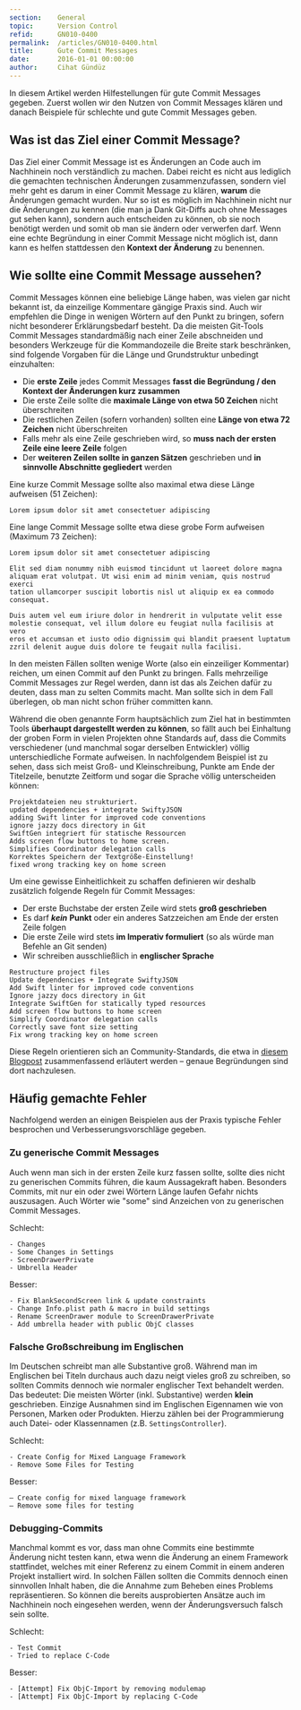 ```yaml
---
section:    General
topic:      Version Control
refid:      GN010-0400
permalink:  /articles/GN010-0400.html
title:      Gute Commit Messages
date:       2016-01-01 00:00:00
author:     Cihat Gündüz
---
```


In diesem Artikel werden Hilfestellungen für gute Commit Messages gegeben. Zuerst wollen wir den Nutzen von Commit Messages klären und danach Beispiele für schlechte und gute Commit Messages geben.

## Was ist das Ziel einer Commit Message?

Das Ziel einer Commit Message ist es Änderungen an Code auch im Nachhinein noch verständlich zu machen. Dabei reicht es nicht aus lediglich die gemachten technischen Änderungen zusammenzufassen, sondern viel mehr geht es darum in einer Commit Message zu klären, **warum** die Änderungen gemacht wurden. Nur so ist es möglich im Nachhinein nicht nur die Änderungen zu kennen (die man ja Dank Git-Diffs auch ohne Messages gut sehen kann), sondern auch entscheiden zu können, ob sie noch benötigt werden und somit ob man sie ändern oder verwerfen darf. Wenn eine echte Begründung in einer Commit Message nicht möglich ist, dann kann es helfen stattdessen den **Kontext der Änderung** zu benennen.

## Wie sollte eine Commit Message aussehen?

Commit Messages können eine beliebige Länge haben, was vielen gar nicht bekannt ist, da einzeilige Kommentare gängige Praxis sind. Auch wir empfehlen die Dinge in wenigen Wörtern auf den Punkt zu bringen, sofern nicht besonderer Erklärungsbedarf besteht. Da die meisten Git-Tools Commit Messages standardmäßig nach einer Zeile abschneiden und besonders Werkzeuge für die Kommandozeile die Breite stark beschränken, sind folgende Vorgaben für die Länge und Grundstruktur unbedingt einzuhalten:

* Die **erste Zeile** jedes Commit Messages **fasst die Begründung / den Kontext der Änderungen kurz zusammen**
* Die erste Zeile sollte die **maximale Länge von etwa 50 Zeichen** nicht überschreiten
* Die restlichen Zeilen (sofern vorhanden) sollten eine **Länge von etwa 72 Zeichen** nicht überschreiten
* Falls mehr als eine Zeile geschrieben wird, so **muss nach der ersten Zeile eine leere Zeile** folgen
* Der **weiteren Zeilen sollte in ganzen Sätzen** geschrieben und **in sinnvolle Abschnitte gegliedert** werden

Eine kurze Commit Message sollte also maximal etwa diese Länge aufweisen (51 Zeichen):

```text
Lorem ipsum dolor sit amet consectetuer adipiscing
```

Eine lange Commit Message sollte etwa diese grobe Form aufweisen (Maximum 73 Zeichen):

```text
Lorem ipsum dolor sit amet consectetuer adipiscing

Elit sed diam nonummy nibh euismod tincidunt ut laoreet dolore magna
aliquam erat volutpat. Ut wisi enim ad minim veniam, quis nostrud exerci
tation ullamcorper suscipit lobortis nisl ut aliquip ex ea commodo
consequat.

Duis autem vel eum iriure dolor in hendrerit in vulputate velit esse
molestie consequat, vel illum dolore eu feugiat nulla facilisis at vero
eros et accumsan et iusto odio dignissim qui blandit praesent luptatum
zzril delenit augue duis dolore te feugait nulla facilisi.
```

In den meisten Fällen sollten wenige Worte (also ein einzeiliger Kommentar) reichen, um einen Commit auf den Punkt zu bringen. Falls mehrzeilige Commit Messages zur Regel werden, dann ist das als Zeichen dafür zu deuten, dass man zu selten Commits macht. Man sollte sich in dem Fall überlegen, ob man nicht schon früher committen kann.

Während die oben genannte Form hauptsächlich zum Ziel hat in bestimmten Tools **überhaupt dargestellt werden zu können**, so fällt auch bei Einhaltung der groben Form in vielen Projekten ohne Standards auf, dass die Commits verschiedener (und manchmal sogar derselben Entwickler) völlig unterschiedliche Formate aufweisen. In nachfolgendem Beispiel ist zu sehen, dass sich meist Groß- und Kleinschreibung, Punkte am Ende der Titelzeile, benutzte Zeitform und sogar die Sprache völlig unterscheiden können:

```text
Projektdateien neu strukturiert.
updated dependencies + integrate SwiftyJSON
adding Swift linter for improved code conventions
ignore jazzy docs directory in Git
SwiftGen integriert für statische Ressourcen
Adds screen flow buttons to home screen.
Simplifies Coordinator delegation calls
Korrektes Speichern der Textgröße-Einstellung!
fixed wrong tracking key on home screen
```

Um eine gewisse Einheitlichkeit zu schaffen definieren wir deshalb zusätzlich folgende Regeln für Commit Messages:

* Der erste Buchstabe der ersten Zeile wird stets **groß geschrieben**
* Es darf ***kein*** **Punkt** oder ein anderes Satzzeichen am Ende der ersten Zeile folgen
* Die erste Zeile wird stets **im Imperativ formuliert** (so als würde man Befehle an Git senden)
* Wir schreiben ausschließlich in **englischer Sprache**

```text
Restructure project files
Update dependencies + Integrate SwiftyJSON
Add Swift linter for improved code conventions
Ignore jazzy docs directory in Git
Integrate SwiftGen for statically typed resources
Add screen flow buttons to home screen
Simplify Coordinator delegation calls
Correctly save font size setting
Fix wrong tracking key on home screen
```

Diese Regeln orientieren sich an Community-Standards, die etwa in [diesem Blogpost](http://chris.beams.io/posts/git-commit/) zusammenfassend erläutert werden – genaue Begründungen sind dort nachzulesen.

## Häufig gemachte Fehler

Nachfolgend werden an einigen Beispielen aus der Praxis typische Fehler besprochen und Verbesserungsvorschläge gegeben.

### Zu generische Commit Messages

Auch wenn man sich in der ersten Zeile kurz fassen sollte, sollte dies nicht zu generischen Commits führen, die kaum Aussagekraft haben. Besonders Commits, mit nur ein oder zwei Wörtern Länge laufen Gefahr nichts auszusagen. Auch Wörter wie "some" sind Anzeichen von zu generischen Commit Messages.

Schlecht:

```
- Changes
- Some Changes in Settings
- ScreenDrawerPrivate
- Umbrella Header
```

Besser:

```
- Fix BlankSecondScreen link & update constraints
- Change Info.plist path & macro in build settings
- Rename ScreenDrawer module to ScreenDrawerPrivate
- Add umbrella header with public ObjC classes
```

### Falsche Großschreibung im Englischen

Im Deutschen schreibt man alle Substantive groß. Während man im Englischen bei Titeln durchaus auch dazu neigt vieles groß zu schreiben, so sollten Commits dennoch wie normaler englischer Text behandelt werden. Das bedeutet: Die meisten Wörter (inkl. Substantive) werden **klein** geschrieben. Einzige Ausnahmen sind im Englischen Eigennamen wie von Personen, Marken oder Produkten. Hierzu zählen bei der Programmierung auch Datei- oder Klassennamen (z.B. `SettingsController`).

Schlecht:

```
- Create Config for Mixed Language Framework
- Remove Some Files for Testing
```

Besser:

```
– Create config for mixed language framework
– Remove some files for testing
```

### Debugging-Commits

Manchmal kommt es vor, dass man ohne Commits eine bestimmte Änderung nicht testen kann, etwa wenn die Änderung an einem Framework stattfindet, welches mit einer Referenz zu einem Commit in einem anderen Projekt installiert wird. In solchen Fällen sollten die Commits dennoch einen sinnvollen Inhalt haben, die die Annahme zum Beheben eines Problems repräsentieren. So können die bereits ausprobierten Ansätze auch im Nachhinein noch eingesehen werden, wenn der Änderungsversuch falsch sein sollte.

Schlecht:

```
- Test Commit
- Tried to replace C-Code
```

Besser:

```
- [Attempt] Fix ObjC-Import by removing modulemap
- [Attempt] Fix ObjC-Import by replacing C-Code
```
